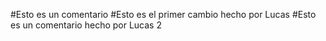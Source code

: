 #Esto es un comentario
#Esto es el primer cambio hecho por Lucas
#Esto es un comentario hecho por Lucas 2

